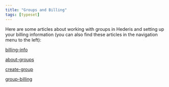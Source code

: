 ```yaml
---
title: "Groups and Billing"
tags: [typeset]
---
```

 
<html><body><section data-type="chapter" class="hsecchapter" data-hederis-type="hsecchapter" id="intro-groups" data-pi-attrs="id: intro-groups; data-tags: typeset;" role="doc-chapter" data-tags="typeset" data-author-name=" " data-book-title=" " title="Groups and Billing"><p class="hblkp" data-hederis-type="hblkp" id="pGax12QnL">Here are some articles about working with groups in Hederis and setting up your billing information (you can also find these articles in the navigation menu to the left): </p><p class="hblkp" data-hederis-type="hblkp" id="pZNGqCCSq"><a href="{% link _docs/billing-info.md %}" class="hspana" data-hederis-type="hspana" id="pkSMY2CSm">billing-info</a></p><p class="hblkp" data-hederis-type="hblkp" id="pMevAmnUI"><a href="{% link _docs/about-groups.md %}" class="hspana" data-hederis-type="hspana" id="pcRGnX0iW">about-groups</a></p><p class="hblkp" data-hederis-type="hblkp" id="pLSoU71Vp"><a href="{% link _docs/create-group.md %}" class="hspana" data-hederis-type="hspana" id="pFygpIPp3">create-group</a></p><p class="hblkp" data-hederis-type="hblkp" id="p5eFXqdza"><a href="{% link _docs/group-billing.md %}" class="hspana" data-hederis-type="hspana" id="pqVEtMMZO">group-billing</a></p></section></body></html>
